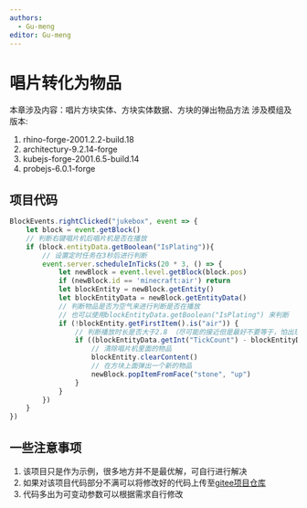 ```yaml
---
authors:
  - Gu-meng
editor: Gu-meng
---
```

# 唱片转化为物品
本章涉及内容：唱片方块实体、方块实体数据、方块的弹出物品方法
涉及模组及版本:
1. rhino-forge-2001.2.2-build.18
2. architectury-9.2.14-forge
3. kubejs-forge-2001.6.5-build.14
4. probejs-6.0.1-forge

## 项目代码
```js
BlockEvents.rightClicked("jukebox", event => {
    let block = event.getBlock()
    // 判断右键唱片机后唱片机是否在播放
    if (block.entityData.getBoolean("IsPlating")){
        // 设置定时任务在3秒后进行判断
        event.server.scheduleInTicks(20 * 3, () => {
            let newBlock = event.level.getBlock(block.pos)
            if (newBlock.id == 'minecraft:air') return
            let blockEntity = newBlock.getEntity()
            let blockEntityData = newBlock.getEntityData()
            // 判断物品是否为空气来进行判断是否在播放 
            // 也可以使用blockEntityData.getBoolean("IsPlating") 来判断
            if (!blockEntity.getFirstItem().is("air")) {
                // 判断播放时长是否大于2.8 （尽可能的接近但是最好不要等于，怕出现其他意外）
                if ((blockEntityData.getInt("TickCount") - blockEntityData.getInt("RecordStartTick")) / 20 >= 2.8) {
                    // 清除唱片机里面的物品
                    blockEntity.clearContent()
                    // 在方块上面弹出一个新的物品
                    newBlock.popItemFromFace("stone", "up")
                }
            }
        })
    }
})
```

## 一些注意事项
1. 该项目只是作为示例，很多地方并不是最优解，可自行进行解决
2. 如果对该项目代码部分不满可以将修改好的代码上传至[gitee项目仓库](https://gitee.com/gumengmengs/kubejs-course)
3. 代码多出为可变动参数可以根据需求自行修改
